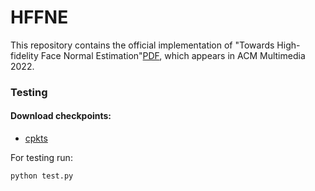 # HFFNE
 
This repository contains the official implementation of "Towards High-fidelity Face Normal Estimation"[PDF](https://dl.acm.org/doi/abs/10.1145/3503161.3547959), which appears in ACM Multimedia 2022.




### Testing
#### Download checkpoints: 
* [cpkts](https://drive.google.com/drive/folders/1djzwMItmM0oZeNk9zkdNQqb_ZXw9Tomm?usp=sharing)

For testing run:
```
python test.py 
```


